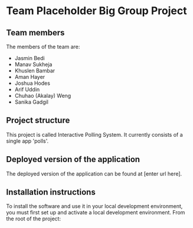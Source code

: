 # Team Placeholder Big Group Project

## Team members
The members of the team are:
 - Jasmin Bedi
 - Manav Sukheja
 - Khuslen Bambar
 - Aman Hayer
 - Joshua Hodes
 - Arif Uddin
 - Chuhao (Akalay) Weng
 - Sanika Gadgil


## Project structure
This project is called Interactive Polling System. It currently consists of a single app 'polls'.

## Deployed version of the application
The deployed version of the application can be found at [enter url here].

## Installation instructions
To install the software and use it in your local development environment, you must first set up and activate a local development environment. From the root of the project: